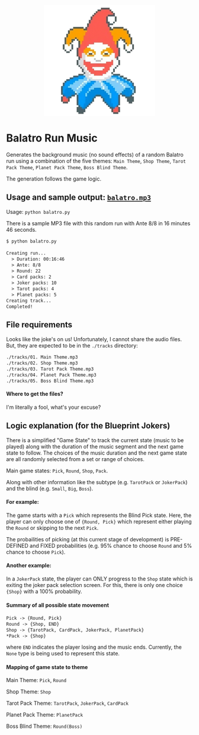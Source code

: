 <p align="center">
  <img src="docs/balatro.png" alt="joker", width="300" height="auto">
</p>


# Balatro Run Music
Generates the background music (no sound effects) of a random Balatro run using a combination of the five themes: `Main Theme`, `Shop Theme`, `Tarot Pack Theme`, `Planet Pack Theme`, `Boss Blind Theme`. 

The generation follows the game logic.

## Usage and sample output: [`balatro.mp3`](./balatro.mp3)

Usage: `python balatro.py`

There is a sample MP3 file with this random run with Ante 8/8 in 16 minutes 46 seconds.
```
$ python balatro.py

Creating run...
  > Duration: 00:16:46
  > Ante: 8/8
  > Round: 22
  > Card packs: 2
  > Joker packs: 10
  > Tarot packs: 4
  > Planet packs: 5
Creating track...
Completed!
```


## File requirements

Looks like the joke's on us! Unfortunately, I cannot share the audio files. But, they are expected to be in the `./tracks` directory:
```
./tracks/01. Main Theme.mp3
./tracks/02. Shop Theme.mp3
./tracks/03. Tarot Pack Theme.mp3
./tracks/04. Planet Pack Theme.mp3
./tracks/05. Boss Blind Theme.mp3
```
#### Where to get the files?
I'm literally a fool, what's your excuse?

## Logic explanation (for the Blueprint Jokers)
There is a simplified "Game State" to track the current state (music to be played) along with the duration of the music segment and the next game state to follow. The choices of the music duration and the next game state are all randomly selected from a set or range of choices.

Main game states: `Pick`, `Round`, `Shop`, `Pack`.

Along with other information like the subtype (e.g. `TarotPack` or `JokerPack`) and the blind (e.g. `Small`, `Big`, `Boss`).

#### For example:

The game starts with a `Pick` which represents the Blind Pick state. Here, the player can only choose one of `{Round, Pick}` which represent either playing the `Round` or skipping to the next `Pick`.

The probailities of picking (at this current stage of development) is PRE-DEFINED and FIXED probabilities (e.g. 95% chance to choose `Round` and 5% chance to choose `Pick`).

#### Another example:

In a `JokerPack` state, the player can ONLY progress to the `Shop` state which is exiting the joker pack selection screen. For this, there is only one choice `{Shop}` with a 100% probability.

#### Summary of all possible state movement
```
Pick -> {Round, Pick}
Round -> {Shop, END}
Shop -> {TarotPack, CardPack, JokerPack, PlanetPack}
*Pack -> {Shop}
```
where `END` indicates the player losing and the music ends. Currently, the `None` type is being used to represent this state.

#### Mapping of game state to theme
Main Theme: `Pick`, `Round`

Shop Theme: `Shop`

Tarot Pack Theme: `TarotPack`, `JokerPack`, `CardPack`

Planet Pack Theme: `PlanetPack`

Boss Blind Theme: `Round(Boss)`


